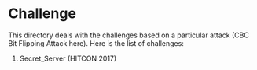 # Challenge
This directory deals with the challenges based on a particular attack (CBC Bit Flipping Attack here). Here is the list of challenges:

1. Secret_Server (HITCON 2017)